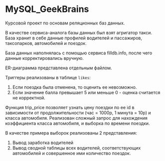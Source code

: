 # MySQL_GeekBrains
Курсовой проект по основам реляционных баз данных.

В качестве сервиса-аналога базы данных был взят агригатор такси.
База хранит в себе данные профилей водителей и пассажиров, таксопарков, автомобилей и поездок.

База данных наполнялась с помощью сервиса filldb.info, после чего данные корректировались вручную.

ER-диаграмма представлена отдельным файлом.

Триггеры реализованы в таблице `likes`: 
1. Если поездка была отменена, то оценить ее невозможно.
2. Если значение балла превышает 5 или меньше 0 - оценка считается не корректной.

Функция trip_price позволяет узнать цену поездки по ее id в зависимости от продолжительности (час = 1000р, 1 минута = 10р) и класса автомобиля.
Реализован сложный запрос для нахождения коэффициента класса автомобиля, и выборка по времени поездки.

В качестве примера выборок реализованы 2 представления:
1. Вывод заработка водителей
2. Вывод сводной таблицы всех водителей, соответствующих автомобилей и совершенное ими количество поездок.